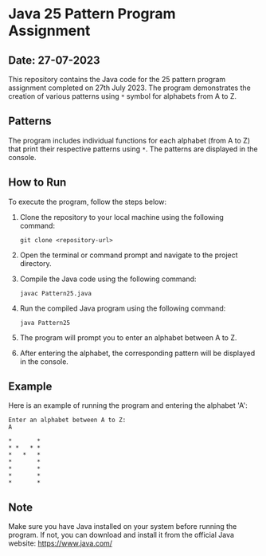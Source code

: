 # Java 25 Pattern Program Assignment

## Date: 27-07-2023

This repository contains the Java code for the 25 pattern program assignment completed on 27th July 2023. The program demonstrates the creation of various patterns using `*` symbol for alphabets from A to Z.

## Patterns

The program includes individual functions for each alphabet (from A to Z) that print their respective patterns using `*`. The patterns are displayed in the console.

## How to Run

To execute the program, follow the steps below:

1. Clone the repository to your local machine using the following command:
   ```
   git clone <repository-url>
   ```

2. Open the terminal or command prompt and navigate to the project directory.

3. Compile the Java code using the following command:
   ```
   javac Pattern25.java
   ```

4. Run the compiled Java program using the following command:
   ```
   java Pattern25
   ```

5. The program will prompt you to enter an alphabet between A to Z.

6. After entering the alphabet, the corresponding pattern will be displayed in the console.

## Example

Here is an example of running the program and entering the alphabet 'A':

```
Enter an alphabet between A to Z:
A

*       *
* *   * *
*   *   *
*       *
*       *
*       *
*       *
```

## Note

Make sure you have Java installed on your system before running the program. If not, you can download and install it from the official Java website: https://www.java.com/